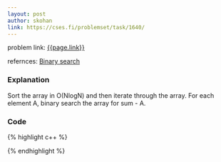 ```yaml
---
layout: post
author: skohan
link: https://cses.fi/problemset/task/1640/
---
```


problem link: [{{page.link}}]({{page.link}})

refernces: [Binary search]()


### Explanation
Sort the array in O(NlogN) and then iterate through the array. For each element A, binary search the array for sum - A. 

### Code


{% highlight c++ %}

{% endhighlight %}


